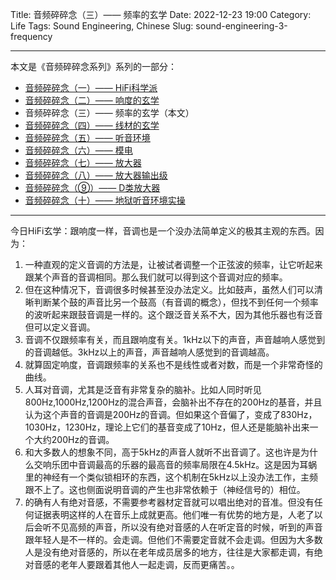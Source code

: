 Title: 音频碎碎念（三）—— 频率的玄学
Date: 2022-12-23 19:00
Category: Life
Tags: Sound Engineering, Chinese
Slug: sound-engineering-3-frequency


---

本文是《音频碎碎念系列》系列的一部分：

* [音频碎碎念（一）—— HiFi科学派](/audio-1.html)
* [音频碎碎念（二）—— 响度的玄学](/audio-2.html)
* 音频碎碎念（三）—— 频率的玄学（本文）
* [音频碎碎念（四）—— 线材的玄学](/audio-4.html)
* [音频碎碎念（五）—— 听音环境](/audio-5.html)
* [音频碎碎念（六）—— 模电](/audio-6.html)
* [音频碎碎念（七）—— 放大器](/audio-7.html)
* [音频碎碎念（八）—— 放大器输出级](/audio-8.html)
* [音频碎碎念（⑨）—— D类放大器](/audio-9.html)
* [音频碎碎念（十）—— 地狱听音环境实操](/audio-10.html)

---

今日HiFi玄学：跟响度一样，音调也是一个没办法简单定义的极其主观的东西。因为：

1. 一种直观的定义音调的方法是，让被试者调整一个正弦波的频率，让它听起来跟某个声音的音调相同。那么我们就可以得到这个音调对应的频率。
2. 但在这种情况下，音调很多时候甚至没办法定义。比如鼓声，虽然人们可以清晰判断某个鼓的声音比另一个鼓高（有音调的概念），但找不到任何一个频率的波听起来跟鼓音调是一样的。这个跟泛音关系不大，因为其他乐器也有泛音但可以定义音调。
3. 音调不仅跟频率有关，而且跟响度有关。1kHz以下的声音，声音越响人感觉到的音调越低。3kHz以上的声音，声音越响人感觉到的音调越高。
4. 就算固定响度，音调跟频率的关系也不是线性或者对数，而是一个非常奇怪的曲线。
5. 人耳对音调，尤其是泛音有非常复杂的脑补。比如人同时听见800Hz,1000Hz,1200Hz的混合声音，会脑补出不存在的200Hz的基音，并且认为这个声音的音调是200Hz的音调。但如果这个音偏了，变成了830Hz，1030Hz，1230Hz，理论上它们的基音变成了10Hz，但人还是能脑补出来一个大约200Hz的音调。
5. 和大多数人的想象不同，高于5kHz的声音人就听不出音调了。这也许是为什么交响乐团中音调最高的乐器的最高音的频率局限在4.5kHz。这是因为耳蜗里的神经有一个类似锁相环的东西，这个机制在5kHz以上没办法工作，主频跟不上了。这也侧面说明音调的产生也非常依赖于（神经信号的）相位。
6. 的确有人有绝对音感，不需要参考器材定音就可以唱出绝对的音准。但没有任何证据表明这样的人在音乐上成就更高。他们唯一有优势的地方是，人老了以后会听不见高频的声音，所以没有绝对音感的人在听定音的时候，听到的声音跟年轻人是不一样的。会走调。但他们不需要定音就不会走调。但因为大多数人是没有绝对音感的，所以在老年成员居多的地方，往往是大家都走调，有绝对音感的老年人要跟着其他人一起走调，反而更痛苦。。 